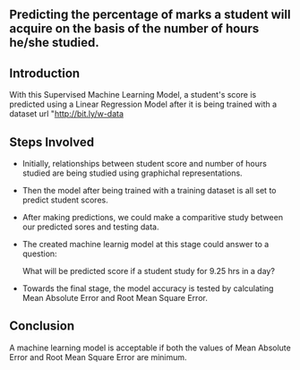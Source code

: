 ## Predicting the percentage of marks a student will acquire on the basis of the number of hours he/she studied.


## Introduction

With this Supervised Machine Learning Model, a student's score is predicted using a Linear Regression Model after it is being trained with a dataset url "http://bit.ly/w-data


## Steps Involved

* Initially, relationships between student score and number of hours studied are being studied using graphichal representations.

* Then the model after being trained with a training dataset is all set to predict student scores.

* After making predictions, we could make a comparitive study between our predicted sores and testing data.

* The created machine learnig model at this stage could answer to a question: 

  What will be predicted score if a student study for 9.25 hrs in a day?

* Towards the final stage, the model accuracy is tested by calculating Mean Absolute Error and Root Mean Square Error.


## Conclusion

A machine learning model is acceptable if both the values of Mean Absolute Error and Root Mean Square Error are minimum.


